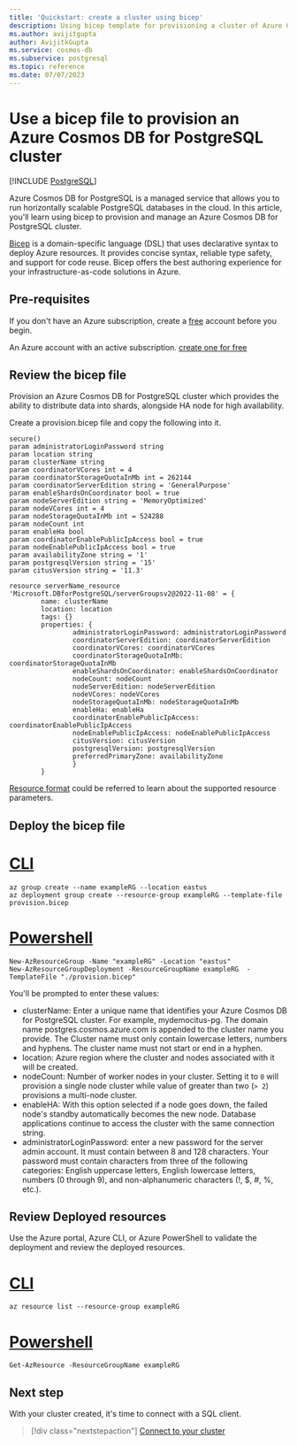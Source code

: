 ```yaml
---
title: 'Quickstart: create a cluster using bicep'
description: Using bicep template for provisioning a cluster of Azure Cosmos DB for PostgreSQL
ms.author: avijitgupta
author: AvijitkGupta
ms.service: cosmos-db
ms.subservice: postgresql
ms.topic: reference
ms.date: 07/07/2023
---
```


# Use a bicep file to provision an Azure Cosmos DB for PostgreSQL cluster

[!INCLUDE [PostgreSQL](../includes/appliesto-postgresql.md)]

Azure Cosmos DB for PostgreSQL is a managed service that allows you to run horizontally scalable PostgreSQL databases in the cloud. In this article, you'll learn using bicep to provision and manage an Azure Cosmos DB for PostgreSQL cluster.

[Bicep](https://learn.microsoft.com/en-us/azure/azure-resource-manager/bicep/overview?tabs=bicep) is a domain-specific language (DSL) that uses declarative syntax to deploy Azure resources. It provides concise syntax, reliable type safety, and support for code reuse. Bicep offers the best authoring experience for your infrastructure-as-code solutions in Azure.

## Pre-requisites

If you don't have an Azure subscription, create a [free](https://azure.microsoft.com/free/) account before you begin.

An Azure account with an active subscription. [create one for free](http://aka.ms/trycosmosdb)

## Review the bicep file

Provision an Azure Cosmos DB for PostgreSQL cluster which provides the ability to distribute data into shards, alongside HA node for high availability.

Create a provision.bicep file and copy the following into it.

``` Bicep
secure()
param administratorLoginPassword string
param location string
param clusterName string
param coordinatorVCores int = 4
param coordinatorStorageQuotaInMb int = 262144
param coordinatorServerEdition string = 'GeneralPurpose'
param enableShardsOnCoordinator bool = true
param nodeServerEdition string = 'MemoryOptimized'
param nodeVCores int = 4
param nodeStorageQuotaInMb int = 524288
param nodeCount int
param enableHa bool
param coordinatorEnablePublicIpAccess bool = true
param nodeEnablePublicIpAccess bool = true
param availabilityZone string = '1'
param postgresqlVersion string = '15'
param citusVersion string = '11.3'

resource serverName_resource 'Microsoft.DBforPostgreSQL/serverGroupsv2@2022-11-08' = {
        name: clusterName
        location: location
        tags: {}
        properties: {
                administratorLoginPassword: administratorLoginPassword
                coordinatorServerEdition: coordinatorServerEdition
                coordinatorVCores: coordinatorVCores
                coordinatorStorageQuotaInMb: coordinatorStorageQuotaInMb
                enableShardsOnCoordinator: enableShardsOnCoordinator
                nodeCount: nodeCount
                nodeServerEdition: nodeServerEdition
                nodeVCores: nodeVCores
                nodeStorageQuotaInMb: nodeStorageQuotaInMb
                enableHa: enableHa
                coordinatorEnablePublicIpAccess: coordinatorEnablePublicIpAccess
                nodeEnablePublicIpAccess: nodeEnablePublicIpAccess
                citusVersion: citusVersion
                postgresqlVersion: postgresqlVersion
                preferredPrimaryZone: availabilityZone
                }
        }
```

[Resource format](https://learn.microsoft.com/en-us/azure/templates/microsoft.dbforpostgresql/servergroupsv2?pivots=deployment-language-bicep) could be referred to learn about the supported resource parameters.

## Deploy the bicep file

# [CLI](#tab/cli)
```azurecli
az group create --name exampleRG --location eastus
az deployment group create --resource-group exampleRG --template-file provision.bicep
```

# [Powershell](#tab/powershell)
```azurepowershell
New-AzResourceGroup -Name "exampleRG" -Location "eastus"
New-AzResourceGroupDeployment -ResourceGroupName exampleRG  -TemplateFile "./provision.bicep"
```

You'll be prompted to enter these values:

* clusterName: Enter a unique name that identifies your Azure Cosmos DB for PostgreSQL cluster. For example, mydemocitus-pg. The domain name postgres.cosmos.azure.com is appended to the cluster name you provide. The Cluster name must only contain lowercase letters, numbers and hyphens. The cluster name must not start or end in a hyphen.
* location: Azure region where the cluster and nodes associated with it will be created.
* nodeCount: Number of worker nodes in your cluster. Setting it to `0` will provision a single node cluster while value of greater than two (`> 2`) provisions a multi-node cluster.
* enableHA: With this option selected if a node goes down, the failed node's standby automatically becomes the new node. Database applications continue to access the cluster with the same connection string.
* administratorLoginPassword: enter a new password for the server admin account. It must contain between 8 and 128 characters. Your password must contain characters from three of the following categories: English uppercase letters, English lowercase letters, numbers (0 through 9), and non-alphanumeric characters (!, $, #, %, etc.).

## Review Deployed resources

Use the Azure portal, Azure CLI, or Azure PowerShell to validate the deployment and review the deployed resources.

# [CLI](#tab/cli)
```azurecli
az resource list --resource-group exampleRG
```
# [Powershell](#tab/powershell)
```azurepowershell
Get-AzResource -ResourceGroupName exampleRG
```

## Next step

With your cluster created, it's time to connect with a SQL client.

> [!div class="nextstepaction"]
> [Connect to your cluster](quickstart-connect-psql.md)